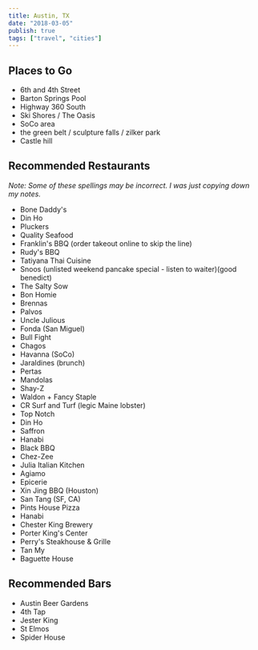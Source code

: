 ```yaml
---
title: Austin, TX
date: "2018-03-05"
publish: true
tags: ["travel", "cities"]
---
```


## Places to Go

- 6th and 4th Street
- Barton Springs Pool
- Highway 360 South
- Ski Shores / The Oasis
- SoCo area
- the green belt / sculpture falls / zilker park
- Castle hill

## Recommended Restaurants

*Note: Some of these spellings may be incorrect. I was just copying down my notes.*

- Bone Daddy's
- Din Ho
- Pluckers
- Quality Seafood
- Franklin's BBQ (order takeout online to skip the line)
- Rudy's BBQ
- Tatiyana Thai Cuisine
- Snoos (unlisted weekend pancake special - listen to waiter)(good benedict)
- The Salty Sow
- Bon Homie
- Brennas
- Palvos
- Uncle Julious
- Fonda (San Miguel)
- Bull Fight
- Chagos
- Havanna (SoCo)
- Jaraldines (brunch)
- Pertas
- Mandolas
- Shay-Z
- Waldon + Fancy Staple
- CR Surf and Turf (legic Maine lobster)
- Top Notch
- Din Ho
- Saffron
- Hanabi
- Black BBQ
- Chez-Zee
- Julia Italian Kitchen
- Agiamo
- Epicerie
- Xin Jing BBQ (Houston)
- San Tang (SF, CA)
- Pints House Pizza
- Hanabi
- Chester King Brewery
- Porter King's Center
- Perry's Steakhouse & Grille
- Tan My
- Baguette House

## Recommended Bars

- Austin Beer Gardens
- 4th Tap
- Jester King
- St Elmos
- Spider House